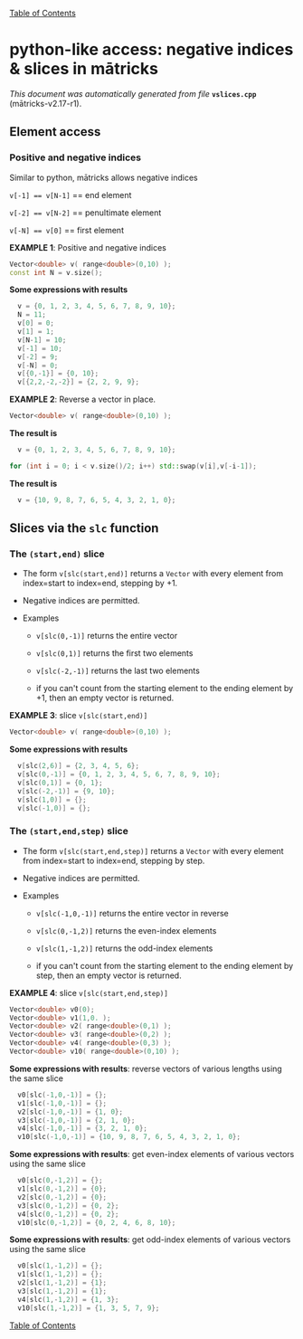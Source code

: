 
[Table of Contents](README.md)


# python-like access: negative indices & slices in mātricks
_This document was automatically generated from file_ **`vslices.cpp`** (mātricks-v2.17-r1).

## Element access
### Positive and negative indices
Similar to python, mātricks allows negative indices

`v[-1] == v[N-1]` == end element

`v[-2] == v[N-2]` == penultimate element

`v[-N] == v[0]`   == first element



**EXAMPLE 1**: Positive and negative indices
```C++
Vector<double> v( range<double>(0,10) );
const int N = v.size();
```

**Some expressions with results**
```C++
  v = {0, 1, 2, 3, 4, 5, 6, 7, 8, 9, 10}; 
  N = 11; 
  v[0] = 0; 
  v[1] = 1; 
  v[N-1] = 10; 
  v[-1] = 10; 
  v[-2] = 9; 
  v[-N] = 0; 
  v[{0,-1}] = {0, 10}; 
  v[{2,2,-2,-2}] = {2, 2, 9, 9}; 
```



**EXAMPLE 2**: Reverse a vector in place.
```C++
Vector<double> v( range<double>(0,10) );
```

**The result is**
```C++
  v = {0, 1, 2, 3, 4, 5, 6, 7, 8, 9, 10}; 
```

```C++
for (int i = 0; i < v.size()/2; i++) std::swap(v[i],v[-i-1]);
```

**The result is**
```C++
  v = {10, 9, 8, 7, 6, 5, 4, 3, 2, 1, 0}; 
```

## Slices via the `slc` function
### The `(start,end)` slice
* The form `v[slc(start,end)]` returns a `Vector` with every element from index=start to index=end, stepping by +1.

* Negative indices are permitted.

* Examples

  * `v[slc(0,-1)]` returns the entire vector

  * `v[slc(0,1)]` returns the first two elements

  * `v[slc(-2,-1)]` returns the last two elements

  *  if you can't count from the starting element to the ending element by +1, then an empty vector is returned.



**EXAMPLE 3**: slice `v[slc(start,end)]`
```C++
Vector<double> v( range<double>(0,10) );
```

**Some expressions with results**
```C++
  v[slc(2,6)] = {2, 3, 4, 5, 6}; 
  v[slc(0,-1)] = {0, 1, 2, 3, 4, 5, 6, 7, 8, 9, 10}; 
  v[slc(0,1)] = {0, 1}; 
  v[slc(-2,-1)] = {9, 10}; 
  v[slc(1,0)] = {}; 
  v[slc(-1,0)] = {}; 
```

### The `(start,end,step)` slice
* The form `v[slc(start,end,step)]` returns a `Vector` with every element from index=start to index=end, stepping by step.

* Negative indices are permitted.

* Examples

  * `v[slc(-1,0,-1)]` returns the entire vector in reverse

  * `v[slc(0,-1,2)]` returns the even-index elements

  * `v[slc(1,-1,2)]` returns the odd-index elements

  *  if you can't count from the starting element to the ending element by step, then an empty vector is returned.



**EXAMPLE 4**: slice `v[slc(start,end,step)]`
```C++
Vector<double> v0(0);
Vector<double> v1(1,0. );
Vector<double> v2( range<double>(0,1) );
Vector<double> v3( range<double>(0,2) );
Vector<double> v4( range<double>(0,3) );
Vector<double> v10( range<double>(0,10) );
```

**Some expressions with results**: reverse vectors of various lengths using the same slice
```C++
  v0[slc(-1,0,-1)] = {}; 
  v1[slc(-1,0,-1)] = {}; 
  v2[slc(-1,0,-1)] = {1, 0}; 
  v3[slc(-1,0,-1)] = {2, 1, 0}; 
  v4[slc(-1,0,-1)] = {3, 2, 1, 0}; 
  v10[slc(-1,0,-1)] = {10, 9, 8, 7, 6, 5, 4, 3, 2, 1, 0}; 
```

**Some expressions with results**: get even-index elements of various vectors using the same slice
```C++
  v0[slc(0,-1,2)] = {}; 
  v1[slc(0,-1,2)] = {0}; 
  v2[slc(0,-1,2)] = {0}; 
  v3[slc(0,-1,2)] = {0, 2}; 
  v4[slc(0,-1,2)] = {0, 2}; 
  v10[slc(0,-1,2)] = {0, 2, 4, 6, 8, 10}; 
```

**Some expressions with results**: get odd-index elements of various vectors using the same slice
```C++
  v0[slc(1,-1,2)] = {}; 
  v1[slc(1,-1,2)] = {}; 
  v2[slc(1,-1,2)] = {1}; 
  v3[slc(1,-1,2)] = {1}; 
  v4[slc(1,-1,2)] = {1, 3}; 
  v10[slc(1,-1,2)] = {1, 3, 5, 7, 9}; 
```


[Table of Contents](README.md)
